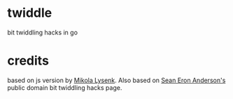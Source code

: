 # twiddle
bit twiddling hacks in go


# credits 
based on js version by [Mikola Lysenk](https://github.com/mikolalysenko/bit-twiddle). Also based on
 [Sean Eron Anderson's]( http://graphics.stanford.edu/~seander/bithacks.html) public domain bit twiddling hacks page. 
